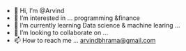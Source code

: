 - 👋 Hi, I’m @Arvind
- 👀 I’m interested in ... programming &finance
- 🌱 I’m currently learning Data science & machine learing ...
- 💞️ I’m looking to collaborate on ...
- 📫 How to reach me ... arvindbhrama@gmail.com

<!---
Arvindbhrama/Arvindbhrama is a ✨ special ✨ repository because its `README.md` (this file) appears on your GitHub profile.
You can click the Preview link to take a look at your changes.
--->
